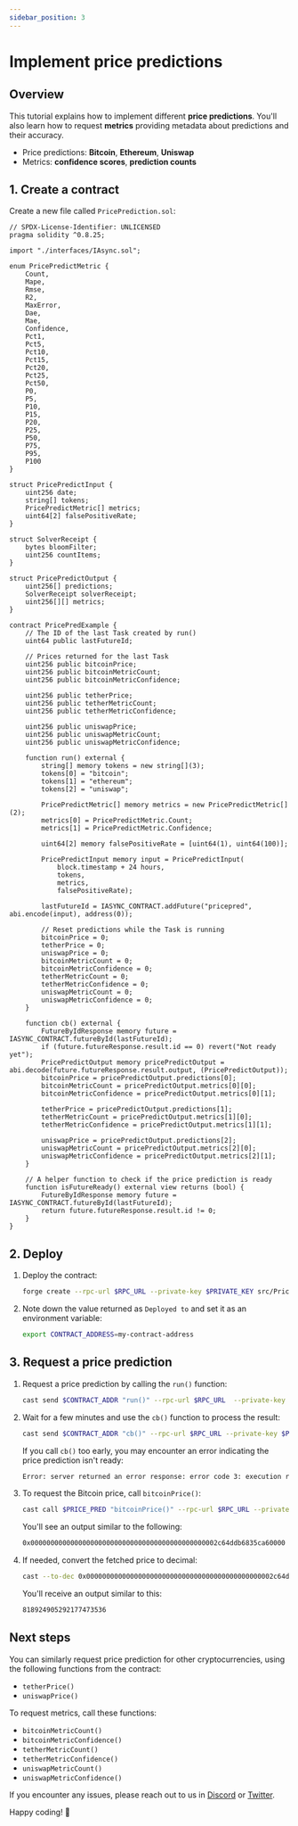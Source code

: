 ```yaml
---
sidebar_position: 3
---
```


# Implement price predictions

## Overview

This tutorial explains how to implement different **price predictions**. You'll also learn how to request **metrics** providing metadata about predictions and their accuracy.

- Price predictions: **Bitcoin**, **Ethereum**, **Uniswap**
- Metrics: **confidence scores**, **prediction counts**

## 1. Create a contract

Create a new file called `PricePrediction.sol`:

```solidity title="warden-pricepredictions/src/PricePrediction.sol"
// SPDX-License-Identifier: UNLICENSED
pragma solidity ^0.8.25;

import "./interfaces/IAsync.sol";

enum PricePredictMetric {
    Count,
    Mape,
    Rmse,
    R2,
    MaxError,
    Dae,
    Mae,
    Confidence,
    Pct1,
    Pct5,
    Pct10,
    Pct15,
    Pct20,
    Pct25,
    Pct50,
    P0,
    P5,
    P10,
    P15,
    P20,
    P25,
    P50,
    P75,
    P95,
    P100
}

struct PricePredictInput {
    uint256 date;
    string[] tokens;
    PricePredictMetric[] metrics;
    uint64[2] falsePositiveRate;
}

struct SolverReceipt {
    bytes bloomFilter;
    uint256 countItems;
}

struct PricePredictOutput {
    uint256[] predictions;
    SolverReceipt solverReceipt;
    uint256[][] metrics;
}

contract PricePredExample {
    // The ID of the last Task created by run()
    uint64 public lastFutureId;

    // Prices returned for the last Task
    uint256 public bitcoinPrice;
    uint256 public bitcoinMetricCount;
    uint256 public bitcoinMetricConfidence;

    uint256 public tetherPrice;
    uint256 public tetherMetricCount;
    uint256 public tetherMetricConfidence;

    uint256 public uniswapPrice;
    uint256 public uniswapMetricCount;
    uint256 public uniswapMetricConfidence;

    function run() external {
        string[] memory tokens = new string[](3);
        tokens[0] = "bitcoin";
        tokens[1] = "ethereum";
        tokens[2] = "uniswap";

        PricePredictMetric[] memory metrics = new PricePredictMetric[](2);
        metrics[0] = PricePredictMetric.Count;
        metrics[1] = PricePredictMetric.Confidence;

        uint64[2] memory falsePositiveRate = [uint64(1), uint64(100)];

        PricePredictInput memory input = PricePredictInput(
            block.timestamp + 24 hours,
            tokens,
            metrics,
            falsePositiveRate);
        
        lastFutureId = IASYNC_CONTRACT.addFuture("pricepred", abi.encode(input), address(0));

        // Reset predictions while the Task is running
        bitcoinPrice = 0;
        tetherPrice = 0;
        uniswapPrice = 0;
        bitcoinMetricCount = 0;
        bitcoinMetricConfidence = 0;
        tetherMetricCount = 0;
        tetherMetricConfidence = 0;
        uniswapMetricCount = 0;
        uniswapMetricConfidence = 0;
    }

    function cb() external {
        FutureByIdResponse memory future = IASYNC_CONTRACT.futureById(lastFutureId);
        if (future.futureResponse.result.id == 0) revert("Not ready yet"); 
        PricePredictOutput memory pricePredictOutput = abi.decode(future.futureResponse.result.output, (PricePredictOutput));
        bitcoinPrice = pricePredictOutput.predictions[0];
        bitcoinMetricCount = pricePredictOutput.metrics[0][0];
        bitcoinMetricConfidence = pricePredictOutput.metrics[0][1];

        tetherPrice = pricePredictOutput.predictions[1];
        tetherMetricCount = pricePredictOutput.metrics[1][0];
        tetherMetricConfidence = pricePredictOutput.metrics[1][1];
        
        uniswapPrice = pricePredictOutput.predictions[2];
        uniswapMetricCount = pricePredictOutput.metrics[2][0];
        uniswapMetricConfidence = pricePredictOutput.metrics[2][1];
    }
    
    // A helper function to check if the price prediction is ready
    function isFutureReady() external view returns (bool) {
        FutureByIdResponse memory future = IASYNC_CONTRACT.futureById(lastFutureId);
        return future.futureResponse.result.id != 0;
    }
}
```

## 2. Deploy

1. Deploy the contract:
   
   ```bash
   forge create --rpc-url $RPC_URL --private-key $PRIVATE_KEY src/PricePrediction.sol:PricePredExample --broadcast
   ```

2. Note down the value returned as `Deployed to` and set it as an environment variable:
   
   ```bash
   export CONTRACT_ADDRESS=my-contract-address
   ```

## 3. Request a price prediction

1. Request a price prediction by calling the `run()` function:
   
   ```bash
   cast send $CONTRACT_ADDR "run()" --rpc-url $RPC_URL  --private-key $PRIVATE_KEY
   ```
  
2. Wait for a few minutes and use the `cb()` function to process the result:
   
   ```bash
   cast send $CONTRACT_ADDR "cb()" --rpc-url $RPC_URL --private-key $PRIVATE_KEY
   ```
   
   If you call `cb()` too early, you may encounter an error indicating the price prediction isn't ready:
   
   ```bash
   Error: server returned an error response: error code 3: execution reverted: Not ready yet, data: "0x08c379a00000000000000000000000000000000000000000000000000000000000000020000000000000000000000000000000000000000000000000000000000000000d4e6f742072656164792079657400000000000000000000000000000000000000"
   ```

3. To request the Bitcoin price, call `bitcoinPrice()`:
   
   ```bash
   cast call $PRICE_PRED "bitcoinPrice()" --rpc-url $RPC_URL --private-key $PRIVATE_KEY
   ```
   
   You'll see an output similar to the following:
   
   ```bash
   0x00000000000000000000000000000000000000000000002c64ddb6835ca60000
   ```
   
4. If needed, convert the fetched price to decimal:
   
   ```bash
   cast --to-dec 0x00000000000000000000000000000000000000000000002c64ddb6835ca60000
   ```

   You'll receive an output similar to this:

   ```bash
   818924905292177473536
   ```

## Next steps

You can similarly request price prediction for other cryptocurrencies, using the following functions from the contract:

- `tetherPrice()`
- `uniswapPrice()`

To request metrics, call these functions:

- `bitcoinMetricCount()`
- `bitcoinMetricConfidence()`
- `tetherMetricCount()`
- `tetherMetricConfidence()`
- `uniswapMetricCount()`
- `uniswapMetricConfidence()`

If you encounter any issues, please reach out to us in [Discord](https://discord.com/invite/wardenprotocol) or [Twitter](https://twitter.com/wardenprotocol).

Happy coding! 🚀
